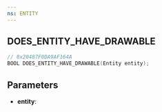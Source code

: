 ```yaml
---
ns: ENTITY
---
```

## DOES_ENTITY_HAVE_DRAWABLE

```c
// 0x20487F0DA9AF164A
BOOL DOES_ENTITY_HAVE_DRAWABLE(Entity entity);
```

## Parameters
* **entity**:
